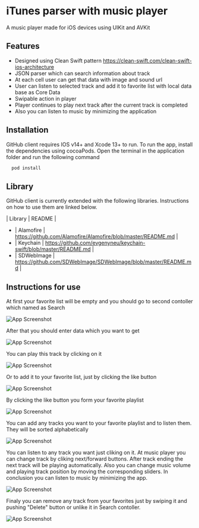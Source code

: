 
# iTunes parser with music player

A music player made for iOS devices using UIKit and AVKit

## Features

- Designed using Clean Swift pattern https://clean-swift.com/clean-swift-ios-architecture
- JSON parser which can search information about track 
- At each cell user can get that data with image and sound url
- User can listen to selected track and add it to favorite list with local data base as Core Data
- Swipable action in player
- Player continues to play next track after the current track is completed
- Also you can listen to music by minimizing the application


## Installation

GitHub client requires IOS v14+ and Xcode 13+ to run. To run the app, install the dependencies using cocoaPods. Open the terminal in the application folder and run the following command

```bash
  pod install
```
    
    
## Library

GitHub client is currently extended with the following libraries. Instructions on how to use them are linked below.

| Library | README | 

- | Alamofire | https://github.com/Alamofire/Alamofire/blob/master/README.md |
- | Keychain | https://github.com/evgenyneu/keychain-swift/blob/master/README.md |
- | SDWebImage | https://github.com/SDWebImage/SDWebImage/blob/master/README.md |


## Instructions for use

At first your favorite list will be empty and you should go to second contoller which named as Search

![App Screenshot](https://i.postimg.cc/c4qrNg5K/Search-1.png)

After that you should enter data which you want to get

![App Screenshot](https://i.postimg.cc/NfJGjKd7/Search-2.png)

You can play this track by clicking on it

![App Screenshot](https://i.postimg.cc/BQdX5hKw/never-gonna-give-you-up.png)

Or to add it to your favorite list, just by clicking the like button

![App Screenshot](https://i.postimg.cc/7PzQLdXB/Search-liked.png)

By clicking the like button you form your favorite playlist

![App Screenshot](https://i.postimg.cc/7ZXqWf2T/Favorite-list-1.png)

You can add any tracks you want to your favorite playlist and to listen them. They will be sorted alphabetically

![App Screenshot](https://i.postimg.cc/MTYTqdcd/Favorite-list-2.png)

You can listen to any track you want just cliking on it. 
At music player you can change track by cliking next/forward buttons.
After track ending the next track will be playing automatically.
Also you can change music volume and playing track position by moving the corresponding sliders.
In conclusion you can listen to music by minimizing the app.

![App Screenshot](https://i.postimg.cc/kGKDLqQR/Player-final.png)

Finaly you can remove any track from your favorites just by swiping it and pushing "Delete" button or unlike it in Search contoller.

![App Screenshot](https://i.postimg.cc/kXWj9Hqx/Delete.png)
